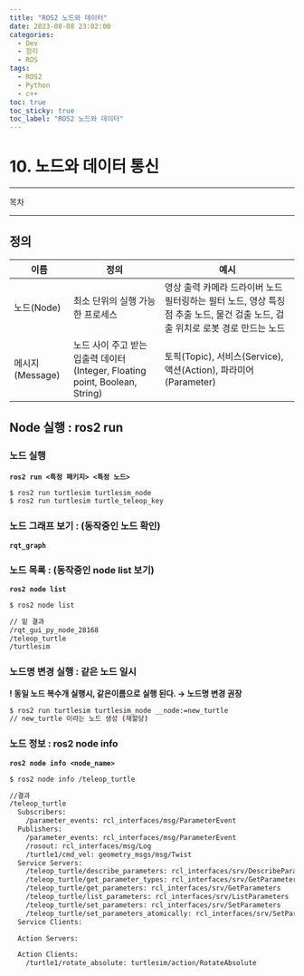 ```yaml
---
title: "ROS2 노드와 데이터"
date: 2023-08-08 23:02:00
categories:
  - Dev
  - 정리
  - ROS
tags:
  - ROS2
  - Python
  - c++
toc: true
toc_sticky: true
toc_label: "ROS2 노드와 데이터"
---
```


# 10. 노드와 데이터 통신

---

목차

---

## 정의
  
| 이름 | 정의 | 예시 |
| --- | --- | --- |
| 노드(Node) | 최소 단위의 실행 가능한 프로세스 | 영상 출력 카메라 드라이버 노드 필터링하는 필터 노드, 영상 특징점 추출 노드, 물건 검출 노드, 검출 위치로 로봇 경로 만드는 노드 |  
| 메시지(Message) | 노드 사이 주고 받는 입출력 데이터(Integer, Floating point, Boolean, String) | 토픽(Topic), 서비스(Service), 액션(Action), 파라미어(Parameter) |   

## Node 실행 : ros2 run

### **노드 실행**

**`ros2 run <특정 패키지> <특정 노드>`**

```bash
$ ros2 run turtlesim turtlesim_node
$ ros2 run turtlesim turtle_teleop_key
```

### 노드 그래프 보기 : (동작중인 노드 확인)

**`rqt_graph`**

### 노드 목록 : (동작중인 node list 보기)

**`ros2 node list`**

```bash
$ ros2 node list

// 밑 결과
/rqt_gui_py_node_28168
/teleop_turtle
/turtlesim
```

### 노드명 변경 실행 : 같은 노드 일시

**! 동일 노드 복수개 실행시, 같은이름으로 실행 된다. → 노드명 변경 권장**

```bash
$ ros2 run turtlesim turtlesim_node __node:=new_turtle
// new_turtle 이라는 노드 생성 (재할당)
```

### 노드 정보 : ros2 node info

**`ros2 node info <node_name>`**

```bash
$ ros2 node info /teleop_turtle

//결과
/teleop_turtle
  Subscribers:
    /parameter_events: rcl_interfaces/msg/ParameterEvent
  Publishers:
    /parameter_events: rcl_interfaces/msg/ParameterEvent
    /rosout: rcl_interfaces/msg/Log
    /turtle1/cmd_vel: geometry_msgs/msg/Twist
  Service Servers:
    /teleop_turtle/describe_parameters: rcl_interfaces/srv/DescribeParameters
    /teleop_turtle/get_parameter_types: rcl_interfaces/srv/GetParameterTypes
    /teleop_turtle/get_parameters: rcl_interfaces/srv/GetParameters
    /teleop_turtle/list_parameters: rcl_interfaces/srv/ListParameters
    /teleop_turtle/set_parameters: rcl_interfaces/srv/SetParameters
    /teleop_turtle/set_parameters_atomically: rcl_interfaces/srv/SetParametersAtomically
  Service Clients:

  Action Servers:

  Action Clients:
    /turtle1/rotate_absolute: turtlesim/action/RotateAbsolute
```
